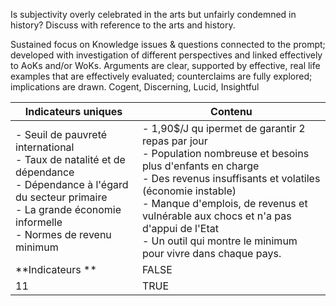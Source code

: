 
Is subjectivity overly celebrated in the arts but unfairly condemned in history? Discuss with reference to the arts and history.


Sustained focus on Knowledge issues & questions connected to the prompt; developed with investigation of different perspectives and linked effectively to AoKs and/or WoKs. Arguments are clear, supported by effective, real life examples that are effectively evaluated; counterclaims are fully explored; implications are drawn. Cogent, Discerning, Lucid, Insightful




| Indicateurs uniques | **Contenu** |
| ----------- | ----------- |  
| - Seuil de pauvreté international <br> - Taux de natalité et de dépendance <br> - Dépendance à l'égard du secteur primaire <br> - La grande économie informelle <br> - Normes de revenu minimum | - 1,90$/J qu ipermet de garantir 2 repas par jour <br> - Population nombreuse et besoins plus d'enfants en charge <br> - Des revenus insuffisants et volatiles (économie instable) <br> - Manque d'emplois, de revenus et vulnérable aux chocs et n'a pas d'appui de l'Etat <br> - Un outil qui montre le minimum pour vivre dans chaque pays.  |
| **Indicateurs ** | FALSE | 
| 11 | TRUE |